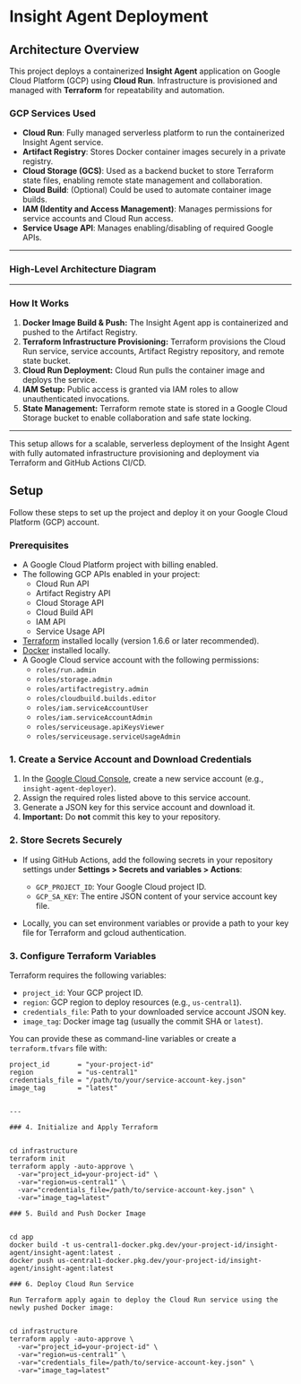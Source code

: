 # Insight Agent Deployment

## Architecture Overview

This project deploys a containerized **Insight Agent** application on Google Cloud Platform (GCP) using **Cloud Run**. Infrastructure is provisioned and managed with **Terraform** for repeatability and automation.

### GCP Services Used

- **Cloud Run**: Fully managed serverless platform to run the containerized Insight Agent service.
- **Artifact Registry**: Stores Docker container images securely in a private registry.
- **Cloud Storage (GCS)**: Used as a backend bucket to store Terraform state files, enabling remote state management and collaboration.
- **Cloud Build**: (Optional) Could be used to automate container image builds.
- **IAM (Identity and Access Management)**: Manages permissions for service accounts and Cloud Run access.
- **Service Usage API**: Manages enabling/disabling of required Google APIs.
  
---

### High-Level Architecture Diagram


---

### How It Works

1. **Docker Image Build & Push:** The Insight Agent app is containerized and pushed to the Artifact Registry.
2. **Terraform Infrastructure Provisioning:** Terraform provisions the Cloud Run service, service accounts, Artifact Registry repository, and remote state bucket.
3. **Cloud Run Deployment:** Cloud Run pulls the container image and deploys the service.
4. **IAM Setup:** Public access is granted via IAM roles to allow unauthenticated invocations.
5. **State Management:** Terraform remote state is stored in a Google Cloud Storage bucket to enable collaboration and safe state locking.

---

This setup allows for a scalable, serverless deployment of the Insight Agent with fully automated infrastructure provisioning and deployment via Terraform and GitHub Actions CI/CD.


## Setup

Follow these steps to set up the project and deploy it on your Google Cloud Platform (GCP) account.

### Prerequisites

- A Google Cloud Platform project with billing enabled.
- The following GCP APIs enabled in your project:
  - Cloud Run API
  - Artifact Registry API
  - Cloud Storage API
  - Cloud Build API
  - IAM API
  - Service Usage API
- [Terraform](https://www.terraform.io/downloads) installed locally (version 1.6.6 or later recommended).
- [Docker](https://docs.docker.com/get-docker/) installed locally.
- A Google Cloud service account with the following permissions:
  - `roles/run.admin`
  - `roles/storage.admin`
  - `roles/artifactregistry.admin`
  - `roles/cloudbuild.builds.editor`
  - `roles/iam.serviceAccountUser`
  - `roles/iam.serviceAccountAdmin`
  - `roles/serviceusage.apiKeysViewer`
  - `roles/serviceusage.serviceUsageAdmin`

### 1. Create a Service Account and Download Credentials

1. In the [Google Cloud Console](https://console.cloud.google.com/iam-admin/serviceaccounts), create a new service account (e.g., `insight-agent-deployer`).
2. Assign the required roles listed above to this service account.
3. Generate a JSON key for this service account and download it.  
4. **Important:** Do **not** commit this key to your repository.

### 2. Store Secrets Securely

- If using GitHub Actions, add the following secrets in your repository settings under **Settings > Secrets and variables > Actions**:
  - `GCP_PROJECT_ID`: Your Google Cloud project ID.
  - `GCP_SA_KEY`: The entire JSON content of your service account key file.

- Locally, you can set environment variables or provide a path to your key file for Terraform and gcloud authentication.

### 3. Configure Terraform Variables

Terraform requires the following variables:

- `project_id`: Your GCP project ID.
- `region`: GCP region to deploy resources (e.g., `us-central1`).
- `credentials_file`: Path to your downloaded service account JSON key.
- `image_tag`: Docker image tag (usually the commit SHA or `latest`).

You can provide these as command-line variables or create a `terraform.tfvars` file with:


```hcl
project_id       = "your-project-id"
region           = "us-central1"
credentials_file = "/path/to/your/service-account-key.json"
image_tag        = "latest"


---

### 4. Initialize and Apply Terraform


cd infrastructure
terraform init
terraform apply -auto-approve \
  -var="project_id=your-project-id" \
  -var="region=us-central1" \
  -var="credentials_file=/path/to/service-account-key.json" \
  -var="image_tag=latest"

### 5. Build and Push Docker Image


cd app
docker build -t us-central1-docker.pkg.dev/your-project-id/insight-agent/insight-agent:latest .
docker push us-central1-docker.pkg.dev/your-project-id/insight-agent/insight-agent:latest

### 6. Deploy Cloud Run Service

Run Terraform apply again to deploy the Cloud Run service using the newly pushed Docker image:


cd infrastructure
terraform apply -auto-approve \
  -var="project_id=your-project-id" \
  -var="region=us-central1" \
  -var="credentials_file=/path/to/service-account-key.json" \
  -var="image_tag=latest"
